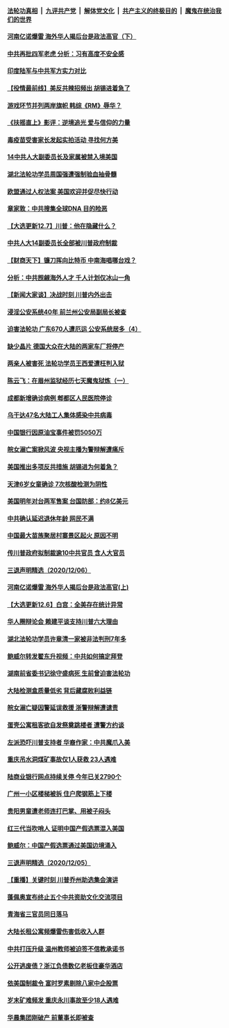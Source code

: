 ####  [法轮功真相](../../../../basic/blob/master/README.md?t=12081002) &nbsp;|&nbsp; [九评共产党](../../../../9ping.md/blob/master/README.md?t=12081002) &nbsp;|&nbsp; [解体党文化](../../../../jtdwh.md/blob/master/README.md?t=12081002)  &nbsp;|&nbsp; [共产主义的终极目的](../../../../gczydzjmd.md/blob/master/README.md?t=12081002) &nbsp;|&nbsp; [魔鬼在统治我们的世界](../../../../mgztzwmdsj.md/blob/master/README.md?t=12081002) 

#### [河南亿诺爆雷 海外华人揭后台是政法高官（下）](../pages/nsc413/n12598595.md?t=12081002) 

#### [中共再批四军老虎 分析：习有高度不安全感](../pages/nsc413/n12602418.md?t=12081002) 

#### [印度陆军与中共军方实力对比](../pages/nsc413/n12589381.md?t=12081002) 

#### [【役情最前线】美反共辣招频出 胡锡进着急了](../pages/nsc413/n12601937.md?t=12081002) 

#### [游戏环节并列两岸旗帜 韩综《RM》辱华？](../pages/nsc413/n12602271.md?t=12081002) 

#### [《扶摇直上》影评：逆境追光 爱与信仰的力量](../pages/nsc413/n12602088.md?t=12081002) 

#### [毒疫苗受害家长发起实拍活动 寻找何方美](../pages/nsc413/n12601904.md?t=12081002) 

#### [14中共人大副委员长及家属被禁入境美国](../pages/nsc413/n12601908.md?t=12081002) 

#### [湖北法轮功学员周国强遭强制验血抽骨髓](../pages/nsc413/n12601182.md?t=12081002) 

#### [欧盟通过人权法案 美国欢迎并促尽快行动](../pages/nsc413/n12601934.md?t=12081002) 

#### [章家敦：中共搜集全球DNA 目的险恶](../pages/nsc413/n12601829.md?t=12081002) 

#### [【大选更新12.7】川普：他在隐藏什么？](../pages/nsc413/n12601102.md?t=12081002) 

#### [中共人大14副委员长全部被川普政府制裁](../pages/nsc413/n12601870.md?t=12081002) 

#### [【财商天下】镰刀挥向比特币 中南海唱哪台戏？](../pages/nsc413/n12601786.md?t=12081002) 

#### [分析：中共觊觎海外人才 千人计划仅冰山一角](../pages/nsc413/n12601011.md?t=12081002) 

#### [【新闻大家谈】决战时刻 川普内外出击](../pages/nsc413/n12601507.md?t=12081002) 

#### [浸淫公安系统40年 前兰州公安局副局长被查](../pages/nsc413/n12601106.md?t=12081002) 

#### [迫害法轮功 广东670人遭厄运 公安系统居多（4）](../pages/nsc413/n12599322.md?t=12081002) 

#### [缺少晶片 德国大众在大陆的两家车厂将停产](../pages/nsc413/n12601058.md?t=12081002) 

#### [两亲人被害死 法轮功学员王西爱遭枉判入狱](../pages/nsc413/n12599144.md?t=12081002) 

#### [陈云飞：在眉州监狱经历七天魔鬼狱炼（一）](../pages/nsc413/n12600399.md?t=12081002) 

#### [成都新增确诊病例 郫都区人民医院停诊](../pages/nsc413/n12600808.md?t=12081002) 

#### [乌干达47名大陆工人集体感染中共病毒](../pages/nsc413/n12600971.md?t=12081002) 

#### [中国银行因原油宝事件被罚5050万](../pages/nsc413/n12600876.md?t=12081002) 

#### [皖女溺亡案掀风波 央视主播为警辩解遭痛斥](../pages/nsc413/n12600701.md?t=12081002) 

#### [美国推出多项反共措施 胡锡进为何着急？](../pages/nsc413/n12600461.md?t=12081002) 

#### [天津6岁女童确诊 7次核酸检测为阴性](../pages/nsc413/n12600390.md?t=12081002) 

#### [美国明年对台两军售案 台国防部：约8亿美元](../pages/nsc413/n12600326.md?t=12081002) 

#### [中共确认延迟退休年龄 网民不满](../pages/nsc413/n12599984.md?t=12081002) 


#### [中国最大苗族聚居村寨景区起火 原因不明](../pages/nsc413/n12600268.md?t=12081002) 

#### [传川普政府拟制裁逾10中共官员 含人大官员](../pages/nsc413/n12600163.md?t=12081002) 

#### [三退声明精选（2020/12/06）](../pages/nsc413/n12600239.md?t=12081002) 

#### [河南亿诺爆雷 海外华人揭后台是政法高官(上)](../pages/nsc413/n12598452.md?t=12081002) 

#### [【大选更新12.6】白宫：全美存在统计异常](../pages/nsc413/n12599095.md?t=12081002) 

#### [华人圈辩论会 赖建平谈支持川普六大理由](../pages/nsc413/n12599765.md?t=12081002) 

#### [湖北法轮功学员许章清一家被非法判刑7年多](../pages/nsc413/n12596298.md?t=12081002) 

#### [鲍威尔转发翟东升视频：中共如何搞定拜登](../pages/nsc413/n12599572.md?t=12081002) 

#### [湖南前省委书记徐守盛病死 生前曾迫害法轮功](../pages/nsc413/n12599169.md?t=12081002) 

#### [大陆检测盒质量低劣 背后藏腐败利益链](../pages/nsc413/n12598491.md?t=12081002) 

#### [皖女溺亡疑因警延误救援 浙警辩解遭谴责](../pages/nsc413/n12599059.md?t=12081002) 

#### [蛋壳公寓租客欲自发祭奠跳楼者 遭警方约谈](../pages/nsc413/n12598591.md?t=12081002) 


#### [左派恐吓川普支持者 华裔作家：中共魔爪入美](../pages/nsc413/n12584209.md?t=12081002) 

#### [重庆吊水洞煤矿事故仅1人获救 23人遇难](../pages/nsc413/n12598999.md?t=12081002) 

#### [陆商业银行网点持续关停 今年已关2790个](../pages/nsc413/n12599012.md?t=12081002) 

#### [广州一小区楼梯被拆 住户爬钢筋上下楼](../pages/nsc413/n12598964.md?t=12081002) 

#### [贵阳男童遭老师连打巴掌、用被子闷头](../pages/nsc413/n12598943.md?t=12081002) 

#### [红三代当吹哨人 证明中国产假选票混入美国](../pages/nsc413/n12598608.md?t=12081002) 

#### [鲍威尔：中国产假选票通过美国边境涌入](../pages/nsc413/n12598580.md?t=12081002) 

#### [三退声明精选（2020/12/05）](../pages/nsc413/n12598598.md?t=12081002) 

#### [【重播】关键时刻 川普乔州助选集会演讲](../pages/nsc413/n12596272.md?t=12081002) 

#### [蓬佩奥宣布终止五个中共资助文化交流项目](../pages/nsc413/n12598159.md?t=12081002) 

#### [青海省三官员同日落马](../pages/nsc413/n12597964.md?t=12081002) 

#### [大陆长租公寓频爆雷伤害低收入人群](../pages/nsc413/n12597871.md?t=12081002) 

#### [中共打压升级 温州教师被迫签不信教承诺书](../pages/nsc413/n12597769.md?t=12081002) 

#### [公开逃废债？浙江负债数亿老板住豪华酒店](../pages/nsc413/n12597426.md?t=12081002) 

#### [依美国制裁令 富时罗素剔除八家中企股票](../pages/nsc413/n12597455.md?t=12081002) 

#### [岁末矿难频发 重庆永川事故至少18人遇难](../pages/nsc413/n12597725.md?t=12081002) 

#### [华晨集团刚破产 前董事长即被查](../pages/nsc413/n12597413.md?t=12081002) 

